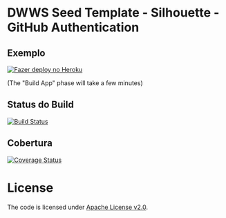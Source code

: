 DWWS Seed Template - Silhouette - GitHub Authentication
=======================================================

## Exemplo

[![Fazer deploy no Heroku](https://www.herokucdn.com/deploy/button.png)](https://heroku.com/deploy)

(The "Build App" phase will take a few minutes)

## Status do Build

[![Build Status](https://travis-ci.org/joaoraf/dwws-test1.svg?branch=master)](https://travis-ci.org/joaoraf/dwws-test1)

## Cobertura

[![Coverage Status](https://coveralls.io/repos/joaoraf/dwws-test1/badge.svg)](https://coveralls.io/r/joaoraf/dwws-test1)

# License

The code is licensed under [Apache License v2.0](http://www.apache.org/licenses/LICENSE-2.0).
